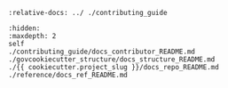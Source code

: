 ```{include} ../README.md
:relative-docs: ../ ./contributing_guide
```

```{toctree}
:hidden:
:maxdepth: 2
self
./contributing_guide/docs_contributor_README.md
./govcookiecutter_structure/docs_structure_README.md
./{{ cookiecutter.project_slug }}/docs_repo_README.md
./reference/docs_ref_README.md
```
